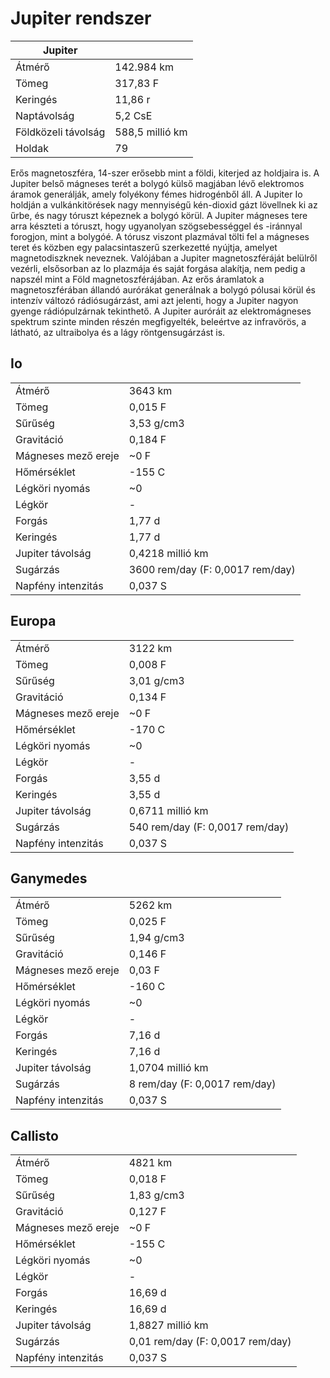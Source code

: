 # Jupiter rendszer
| Jupiter |  |
| --- | --- |
| Átmérő | 142.984 km |
| Tömeg | 317,83 F |
| Keringés| 11,86 r |
| Naptávolság | 5,2 CsE |
| Földközeli távolság | 588,5 millió km |
| Holdak | 79 |

Erős magnetoszféra, 14-szer erősebb mint a földi, kiterjed az holdjaira is.
A Jupiter belső mágneses terét a bolygó külső magjában lévő elektromos
áramok generálják, amely folyékony fémes hidrogénből áll.
A Jupiter Io holdján a vulkánkitörések nagy mennyiségű kén-dioxid gázt
lövellnek ki az űrbe, és nagy tóruszt képeznek a bolygó körül.
A Jupiter mágneses tere arra készteti a tóruszt, hogy ugyanolyan
szögsebességgel és -iránnyal forogjon, mint a bolygóé.
A tórusz viszont plazmával tölti fel a mágneses teret és közben
egy palacsintaszerű szerkezetté nyújtja, amelyet magnetodiszknek
neveznek. Valójában a Jupiter magnetoszféráját belülről vezérli,
elsősorban az Io plazmája és saját forgása alakítja, nem pedig a
napszél mint a Föld magnetoszférájában. Az erős áramlatok a
magnetoszférában állandó aurórákat generálnak a bolygó pólusai körül
és intenzív változó rádiósugárzást, ami azt jelenti, hogy a Jupiter
nagyon gyenge rádiópulzárnak tekinthető.
A Jupiter auróráit az elektromágneses spektrum szinte minden részén
megfigyelték, beleértve az infravörös, a látható, az ultraibolya és a
lágy röntgensugárzást is.

## Io
|  |  |
| --- | --- |
| Átmérő | 3643 km |
| Tömeg | 0,015 F |
| Sűrűség | 3,53 g/cm3
| Gravitáció | 0,184 F |
| Mágneses mező ereje | ~0 F |
| Hőmérséklet | -155 C |
| Légköri nyomás | ~0 |
| Légkör | - |
| Forgás | 1,77 d |
| Keringés| 1,77 d |
| Jupiter távolság | 0,4218 millió km |
| Sugárzás | 3600 rem/day (F: 0,0017 rem/day) |
| Napfény intenzitás | 0,037 S |

## Europa
|  |  |
| --- | --- |
| Átmérő | 3122 km |
| Tömeg | 0,008 F |
| Sűrűség | 3,01 g/cm3
| Gravitáció | 0,134 F |
| Mágneses mező ereje | ~0 F |
| Hőmérséklet | -170 C |
| Légköri nyomás | ~0 |
| Légkör | - |
| Forgás | 3,55 d |
| Keringés| 3,55 d |
| Jupiter távolság | 0,6711 millió km |
| Sugárzás | 540 rem/day (F: 0,0017 rem/day) |
| Napfény intenzitás | 0,037 S |

## Ganymedes
|  |  |
| --- | --- |
| Átmérő | 5262 km |
| Tömeg | 0,025 F |
| Sűrűség | 1,94 g/cm3
| Gravitáció | 0,146 F |
| Mágneses mező ereje | 0,03 F |
| Hőmérséklet | -160 C |
| Légköri nyomás | ~0 |
| Légkör | - |
| Forgás | 7,16 d |
| Keringés| 7,16 d |
| Jupiter távolság | 1,0704 millió km |
| Sugárzás | 8 rem/day (F: 0,0017 rem/day) |
| Napfény intenzitás | 0,037 S |

## Callisto
|  |  |
| --- | --- |
| Átmérő | 4821 km |
| Tömeg | 0,018 F |
| Sűrűség | 1,83 g/cm3
| Gravitáció | 0,127 F |
| Mágneses mező ereje | ~0 F |
| Hőmérséklet | -155 C |
| Légköri nyomás | ~0 |
| Légkör | - |
| Forgás | 16,69 d |
| Keringés| 16,69 d |
| Jupiter távolság | 1,8827 millió km |
| Sugárzás | 0,01 rem/day (F: 0,0017 rem/day) |
| Napfény intenzitás | 0,037 S |
